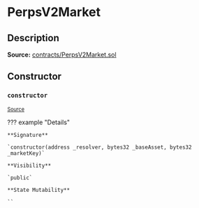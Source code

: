 # PerpsV2Market

## Description

**Source:** [contracts/PerpsV2Market.sol](https://github.com/Synthetixio/synthetix/tree/v2.71.1-alpha/contracts/PerpsV2Market.sol)

## Constructor

### `constructor`

<sub>[Source](https://github.com/Synthetixio/synthetix/tree/v2.71.1-alpha/contracts/PerpsV2Market.sol#L16)</sub>

??? example "Details"

    **Signature**

    `constructor(address _resolver, bytes32 _baseAsset, bytes32 _marketKey)`

    **Visibility**

    `public`

    **State Mutability**

    ``
